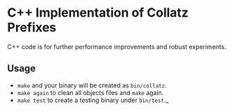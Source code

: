 # C++ Implementation of Collatz Prefixes

C++ code is for further performance improvements and robust experiments.

## Usage

- `make` and your binary will be created as `bin/collatz`.
- `make again` to clean all objects files and `make` again.
- `make test` to create a testing binary under `bin/test`.\_
